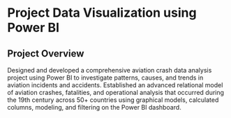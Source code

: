 # Project Data Visualization using Power BI
## Project Overview
Designed and developed a comprehensive aviation crash data analysis project using Power BI to investigate patterns, causes, and trends in aviation incidents and accidents. Established an advanced relational model of aviation crashes, fatalities, and operational analysis 
that occurred during the 19th century across 50+ countries using graphical models, calculated columns, modeling, and filtering on the Power BI dashboard.




